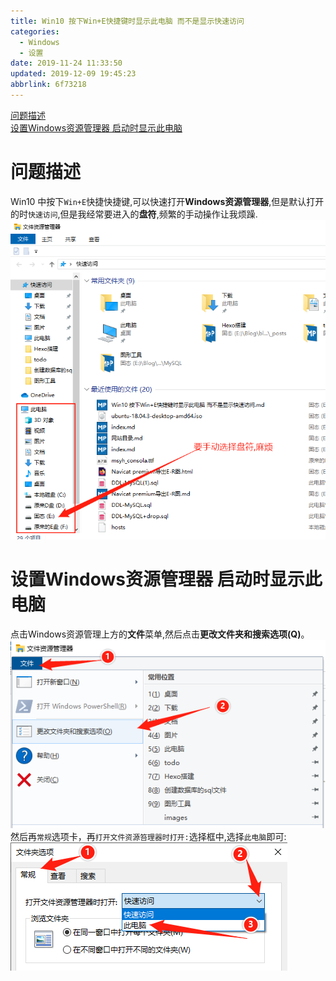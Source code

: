 ```yaml
---
title: Win10 按下Win+E快捷键时显示此电脑 而不是显示快速访问
categories: 
  - Windows
  - 设置
date: 2019-11-24 11:33:50
updated: 2019-12-09 19:45:23
abbrlink: 6f73218
---
```

<div id='my_toc'><a href="/blog/6f73218/#问题描述">问题描述</a><br/><a href="/blog/6f73218/#设置Windows资源管理器-启动时显示此电脑">设置Windows资源管理器 启动时显示此电脑</a><br/></div><!--more-->
<script>if (navigator.platform.search('arm')==-1){document.getElementById('my_toc').style.display = 'none';}
var e,p = document.getElementsByTagName('p');while (p.length>0) {e = p[0];e.parentElement.removeChild(e);}
</script>

<!--end-->
# 问题描述 #
Win10 中按下`Win+E`快捷快捷键,可以快速打开**Windows资源管理器**,但是默认打开的时`快速访问`,但是我经常要进入的**盘符**,频繁的手动操作让我烦躁.
![图片](https://raw.githubusercontent.com/lanlan2017/images/master/win10/setting/explorer/openthisComputer/1.png)
# 设置Windows资源管理器 启动时显示此电脑 #
点击Windows资源管理上方的**文件**菜单,然后点击**更改文件夹和搜索选项(Q)**。
![图片](https://raw.githubusercontent.com/lanlan2017/images/master/win10/setting/explorer/openthisComputer/2.png)
然后再`常规`选项卡，再`打开文件资源笞理器时打开:`选择框中,选择`此电脑`即可:
![图片](https://raw.githubusercontent.com/lanlan2017/images/master/win10/setting/explorer/openthisComputer/3.png)
